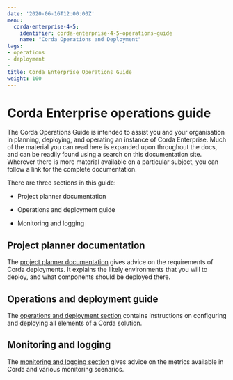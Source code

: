 ```yaml
---
date: '2020-06-16T12:00:00Z'
menu:
  corda-enterprise-4-5:
    identifier: corda-enterprise-4-5-operations-guide
    name: "Corda Operations and Deployment"
tags:
- operations
- deployment
-
title: Corda Enterprise Operations Guide
weight: 100
---
```


# Corda Enterprise operations guide

The Corda Operations Guide is intended to assist you and your organisation in planning, deploying, and operating an
instance of Corda Enterprise. Much of the material you can read here is expanded upon throughout the docs, and can be
readily found using a search on this documentation site. Wherever there is more material available on a particular
subject, you can follow a link for the complete documentation.

There are three sections in this guide:

- Project planner documentation

- Operations and deployment guide

- Monitoring and logging

## Project planner documentation

The [project planner documentation](project-planner/corda-planning.md) gives advice on the requirements of Corda deployments. It explains the likely environments
that you will to deploy, and what components should be deployed there.

## Operations and deployment guide

The [operations and deployment section](deployment/deployment.md) contains instructions on configuring and deploying all elements of a Corda solution.

## Monitoring and logging

The [monitoring and logging section](monitoring-logging/monitoring-logging-intro.md) gives advice on the metrics available in Corda and various monitoring scenarios.
